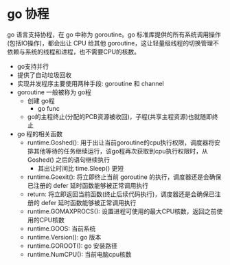 # go 协程

go 语言支持协程，在 go 中称为 goroutine。go 标准库提供的所有系统调用操作(包括IO操作)，都会出让 CPU  给其他 goroutine，这让轻量级线程的切换管理不依赖与系统的线程和进程，也不需要CPU的核数。

- go支持并行
- 提供了自动垃圾回收
- 实现并发程序主要使用两种手段: goroutine 和 channel
- goroutine 一般被称为 go程
  - 创建 go程
    - go func
  - go的主程终止(分配的PCB资源被收回)，子程(共享主程资源)也就随即终止
- go 程的相关函数
  - runtime.Goshed(): 用于出让当前goroutine的cpu执行权限，调度器将安排其他等待的任务继续运行，该go程再次获取到cpu执行权限时，从 Goshed() 之后的语句继续执行
    - 其出让时间比 time.Sleep() 更短
  - runtime.Goexit(): 将立即终止当前 goroutine 的执行，调度器还是会确保已注册的 defer 延时函数能够被正常调用执行
  - return: 将立即返回当前函数(终止后续代码执行)，调度器还是会确保已注册的 defer 延时函数能够被正常调用执行
  - runtime.GOMAXPROCS(): 设置进程可使用的最大CPU核数，返回之前使用的CPU核数
  - runtime.GOOS: 当前系统
  - runtime.Version(): go 版本
  - runtime.GOROOT(): go 安装路径
  - runtime.NumCPU(): 当前电脑cpu核数

